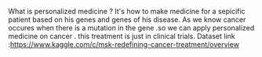 What is personalized medicine ?
It's how to make medicine for a sepicific patient based on his genes and genes of his disease.
As we know cancer occures when there is a mutation in the gene .so we can apply personalized medicine on cancer .
this treatment is just in clinical trials.
Dataset link :https://www.kaggle.com/c/msk-redefining-cancer-treatment/overview
